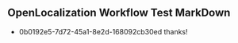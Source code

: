 ## OpenLocalization Workflow Test MarkDown
* 0b0192e5-7d72-45a1-8e2d-168092cb30ed 
thanks!<!--HONumber=Mar16_HO3-->
